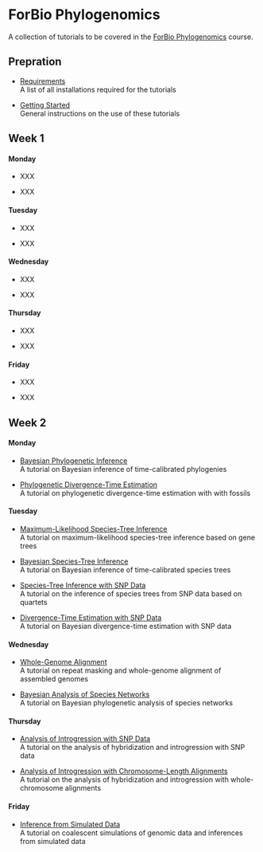 # ForBio Phylogenomics

A collection of tutorials to be covered in the [ForBio Phylogenomics](https://www.forbio.uio.no/events/courses/2021/phylogenomics.html) course.

## Prepration

* [Requirements](requirements.md)<br>A list of all installations required for the tutorials

* [Getting Started](getting_started.md)<br>General instructions on the use of these tutorials

## Week 1

#### Monday
* XXX

* XXX

#### Tuesday

* XXX

* XXX

#### Wednesday

* XXX

* XXX

#### Thursday

* XXX

* XXX

#### Friday

* XXX

* XXX



## Week 2

#### Monday

* [Bayesian Phylogenetic Inference](bayesian_phylogeny_inference/README.md)<br>A tutorial on Bayesian inference of time-calibrated phylogenies

* [Phylogenetic Divergence-Time Estimation](divergence_time_estimation/README.md)<br>A tutorial on phylogenetic divergence-time estimation with with fossils

#### Tuesday

* [Maximum-Likelihood Species-Tree Inference](ml_species_tree_inference/README.md)<br>A tutorial on maximum-likelihood species-tree inference based on gene trees

* [Bayesian Species-Tree Inference](bayesian_species_tree_inference/README.md)<br>A tutorial on Bayesian inference of time-calibrated species trees

* [Species-Tree Inference with SNP Data](species_tree_inference_with_snp_data/README.md)<br>A tutorial on the inference of species trees from SNP data based on quartets

* [Divergence-Time Estimation with SNP Data](divergence_time_estimation_with_snp_data/README.md)<br>A tutorial on Bayesian divergence-time estimation with SNP data

#### Wednesday

* [Whole-Genome Alignment](XXX)<br>A tutorial on repeat masking and whole-genome alignment of assembled genomes

* [Bayesian Analysis of Species Networks](bayesian_analysis_of_species_networks/README.md)<br>A tutorial on Bayesian phylogenetic analysis of species networks

#### Thursday

* [Analysis of Introgression with SNP Data](analysis_of_introgression_with_snp_data/README.md)<br>A tutorial on the analysis of hybridization and introgression with SNP data

* [Analysis of Introgression with Chromosome-Length Alignments](analysis_of_introgression_with_chromosome_length_alignments/README.md)<br>A tutorial on the analysis of hybridization and introgression with whole-chromosome alignments
<!-- XXX TODO: This might need a substantial update, ideally with addition of AIM -->

#### Friday

* [Inference from Simulated Data](inference_from_simulated_data/README.md)<br>A tutorial on coalescent simulations of genomic data and inferences from simulated data
<!-- This will need to be written from scratch -->